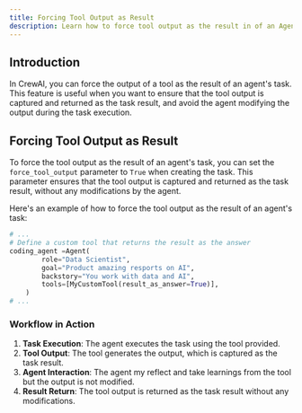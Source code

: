 ```yaml
---
title: Forcing Tool Output as Result
description: Learn how to force tool output as the result in of an Agent's task in CrewAI.
---
```


## Introduction
In CrewAI, you can force the output of a tool as the result of an agent's task. This feature is useful when you want to ensure that the tool output is captured and returned as the task result, and avoid the agent modifying the output during the task execution.

## Forcing Tool Output as Result
To force the tool output as the result of an agent's task, you can set the `force_tool_output` parameter to `True` when creating the task. This parameter ensures that the tool output is captured and returned as the task result, without any modifications by the agent.

Here's an example of how to force the tool output as the result of an agent's task:

```python
# ...
# Define a custom tool that returns the result as the answer
coding_agent =Agent(
        role="Data Scientist",
        goal="Product amazing resports on AI",
        backstory="You work with data and AI",
        tools=[MyCustomTool(result_as_answer=True)],
    )
# ...
```

### Workflow in Action

1. **Task Execution**: The agent executes the task using the tool provided.
2. **Tool Output**: The tool generates the output, which is captured as the task result.
3. **Agent Interaction**: The agent my reflect and take learnings from the tool but the output is not modified.
4. **Result Return**: The tool output is returned as the task result without any modifications.
